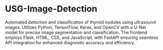 # USG-Image-Detection
Automated detection and classification of thyroid nodules using ultrasound images. Utilizes Python, TensorFlow, Keras, and OpenCV with a U-Net model for precise image segmentation and classification. The frontend employs Flask, HTML, CSS, and JavaScript, with FastAPI ensuring seamless API integration for enhanced diagnostic accuracy and efficiency.
